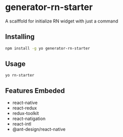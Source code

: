 # generator-rn-starter
A scalffold for initialize RN widget with just a command

## Installing
```bash
npm install -g yo generator-rn-starter
```

## Usage
```
yo rn-starter
```

## Features Embeded
- react-native
- react-redux
- redux-toolkit
- react-natigation
- react-intl
- @ant-design/react-native